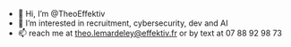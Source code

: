 - 👋 Hi, I’m @TheoEffektiv
- 👀 I’m interested in recruitment, cybersecurity, dev and AI
- 📫 reach me at theo.lemardeley@effektiv.fr or by text at 07 88 92 98 73

<!---
TheoEffektiv/TheoEffektiv is a ✨ special ✨ repository because its `README.md` (this file) appears on your GitHub profile.
You can click the Preview link to take a look at your changes.
--->
